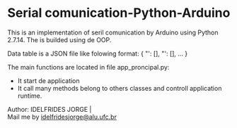 # Serial comunication-Python-Arduino


This is an implementation of seril comunication by Arduino using Python 2.7.14.
The is builded using de OOP.

Data table is a JSON file like folowing format:
{
    "<column name>': [<column values>],
    "<column name>': [<column values>],
    ...
}

The main functions are located in file app_proncipal.py:
- It start de application
- It call many methods belong to others classes and controll application runtime.


Author: IDELFRIDES JORGE  |  
Mail me by idelfridesjorge@alu.ufc.br

